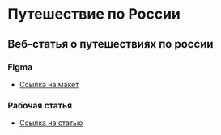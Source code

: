 # Путешествие по России

## Веб-статья о путешествиях по россии

### Figma

* [Ссылка на макет](https://www.figma.com/file/5S2WSbEFL6awjVWJ0NWL8Q/Sprint-3_-Russia-_-desktop-mobile?node-id=28503%3A0)

### Рабочая статья

* [Ссылка на статью](https://zrefer.github.io/russian-travel/)

